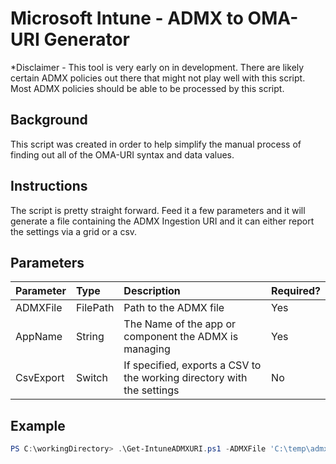 # Microsoft Intune - ADMX to OMA-URI Generator

\*Disclaimer - This tool is very early on in development. There are likely certain ADMX policies out there that might not play well with this script. Most ADMX policies should be able to be processed by this script.

## Background

This script was created in order to help simplify the manual process of finding out all of the OMA-URI syntax and data values.

## Instructions

The script is pretty straight forward. Feed it a few parameters and it will generate a file containing the ADMX Ingestion URI and it can either report the settings via a grid or a csv.

## Parameters

|   Parameter | Type |Description | Required? |
|   :---      | :--- |:---        | :---      |
| ADMXFile    | FilePath |Path to the ADMX file | Yes |
| AppName | String |The Name of the app or component the ADMX is managing | Yes |
| CsvExport | Switch | If specified, exports a CSV to the working directory with the settings | No |

## Example

```powershell
PS C:\workingDirectory> .\Get-IntuneADMXURI.ps1 -ADMXFile 'C:\temp\admx template\GoogleChrome.admx -AppName GoogleChrome
```
